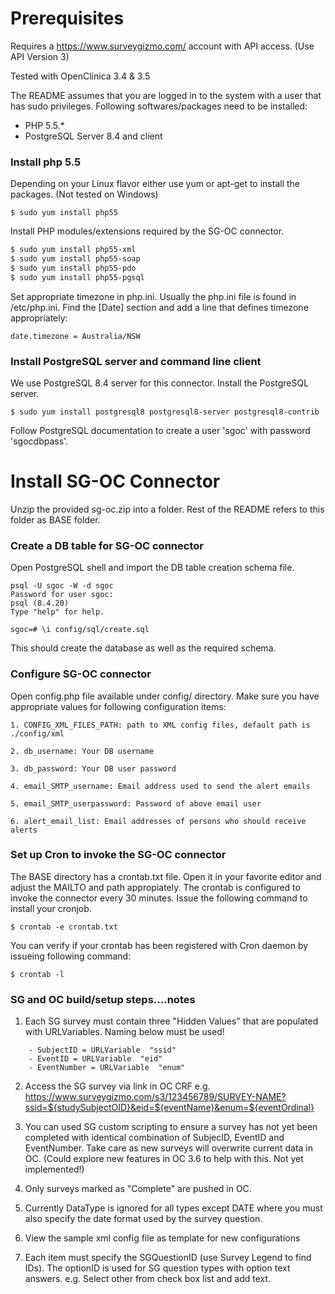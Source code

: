# Prerequisites

Requires a https://www.surveygizmo.com/ account with API access. (Use API Version 3)

Tested with OpenClinica 3.4 & 3.5

The README assumes that you are logged in to the system with a user that has sudo privileges. Following softwares/packages need to be installed:

* PHP 5.5.*
* PostgreSQL Server 8.4 and client

### Install php 5.5

Depending on your Linux flavor either use yum or apt-get to install the packages. 
(Not tested on Windows)

```
$ sudo yum install php55
```

Install PHP modules/extensions required by the SG-OC connector.

```sh
$ sudo yum install php55-xml
$ sudo yum install php55-soap
$ sudo yum install php55-pdo
$ sudo yum install php55-pgsql
```

Set appropriate timezone in php.ini. Usually the php.ini file is found in /etc/php.ini. Find the [Date] section and add a line that defines timezone appropriately:

```
date.timezone = Australia/NSW
```

### Install PostgreSQL server and command line client

We use PostgreSQL 8.4 server for this connector. Install the PostgreSQL server.

```
$ sudo yum install postgresql8 postgresql8-server postgresql8-contrib
```

Follow PostgreSQL documentation to create a user 'sgoc' with password 'sgocdbpass'. 

# Install SG-OC Connector

Unzip the provided sg-oc.zip into a folder. Rest of the README refers to this folder as BASE folder. 

### Create a DB table for SG-OC connector

Open PostgreSQL shell and import the DB table creation schema file.

```
psql -U sgoc -W -d sgoc
Password for user sgoc: 
psql (8.4.20)
Type "help" for help.

sgoc=# \i config/sql/create.sql
```

This should create the database as well as the required schema.

### Configure SG-OC connector

Open config.php file available under config/ directory. Make sure you have appropriate values for following configuration items:

	1. CONFIG_XML_FILES_PATH: path to XML config files, default path is ./config/xml
	 
	2. db_username: Your DB username
 
	3. db_password: Your DB user password
	
	4. email_SMTP_username: Email address used to send the alert emails
	
	5. email_SMTP_userpassword: Password of above email user
	
	6. alert_email_list: Email addresses of persons who should receive alerts 

### Set up Cron to invoke the SG-OC connector 

The BASE directory has a crontab.txt file. Open it in your favorite editor and
adjust the MAILTO and path appropiately. The crontab is configured to invoke the connector every 30 minutes. Issue the following command to install your cronjob.

```
$ crontab -e crontab.txt
```

You can verify if your crontab has been registered with Cron daemon by issueing following command:

```
$ crontab -l 
```


### SG and OC build/setup steps....notes

1. Each SG survey must contain three "Hidden Values" that are populated with URLVariables. Naming below must be used!
```
	- SubjectID = URLVariable  "ssid"
	- EventID = URLVariable  "eid"
	- EventNumber = URLVariable  "enum"
```
	
2. Access the SG survey via link in OC CRF
e.g. https://www.surveygizmo.com/s3/123456789/SURVEY-NAME?ssid=${studySubjectOID}&eid=${eventName}&enum=${eventOrdinal}

3. You can used SG custom scripting to ensure a survey has not yet been completed with identical combination of SubjecID, EventID and EventNumber. Take care as new surveys will overwrite current data in OC. (Could explore new features in OC 3.6 to help with this. Not yet implemented!)

4. Only surveys marked as "Complete" are pushed in OC. 

5. Currently DataType is ignored for all types except DATE where you must also specify the date format used by the survey question.

6. View the sample xml config file as template for new configurations

7. Each item must specify the SGQuestionID (use Survey Legend to find IDs). The optionID is used for SG question types with option text answers. e.g. Select other from check box list and add text.













